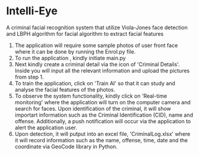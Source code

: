 # Intelli-Eye
A criminal facial recognition system that utilize Viola-Jones face detection and LBPH algorithm for facial algorithm to extract facial features

1. The application will require some sample photos of user front face where it can be done by running the Enrol.py file.
2. To run the application , kindly initiate main.py
3. Next kindly create a criminal detail via the icon of 'Criminal Details'. Inside you will input all the relevant information and upload the pictures from step 1.
4. To train the application, click on 'Train AI' so that it can study and analyse the facial features of the photos.
5. To observe the system functionality, kindly click on 'Real-time monitoring' where the application will turn on the computer camera and search for faces. Upon identification of the criminal, it will show importart information such as the Criminal Identification (CID), name and offense. Additionally, a push notification will occur via the application to alert the application user.
6. Upon detection, it will putput into an excel file, 'CriminalLog.xlsx' where it will record information such as the name, offense, time, date and the coordinate via GeoCode library in Python.
